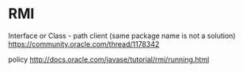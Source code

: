# RMI

Interface or Class - path client (same package name is not a solution)
https://community.oracle.com/thread/1178342

policy
http://docs.oracle.com/javase/tutorial/rmi/running.html
